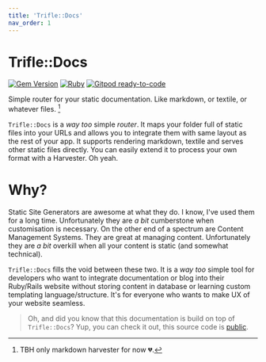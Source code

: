 ```yaml
---
title: 'Trifle::Docs'
nav_order: 1
---
```


# Trifle::Docs

[![Gem Version](https://badge.fury.io/rb/trifle-docs.svg)](https://rubygems.org/gems/trifle-docs)
[![Ruby](https://github.com/trifle-io/trifle-docs/workflows/Ruby/badge.svg?branch=main)](https://github.com/trifle-io/trifle-docs)
[![Gitpod ready-to-code](https://img.shields.io/badge/Gitpod-ready--to--code-blue?logo=gitpod)](https://gitpod.io/#https://github.com/trifle-io/trifle-docs)

Simple router for your static documentation. Like markdown, or textile, or whatever files. [^1]

`Trifle::Docs` is a _way too_ simple _router_. It maps your folder full of static files into your URLs and allows you to integrate them with same layout as the rest of your app. It supports rendering markdown, textile and serves other static files directly. You can easily extend it to process your own format with a Harvester. Oh yeah.

# Why?

Static Site Generators are awesome at what they do. I know, I've used them for a long time. Unfortunately they are _a bit_ cumberstone when customisation is necessary. On the other end of a spectrum are Content Management Systems. They are great at managing content. Unfortunately they are _a bit_ overkill when all your content is static (and somewhat technical).

`Trifle::Docs` fills the void between these two. It is a _way too_ simple tool for developers who want to integrate documentation or blog into their Ruby/Rails website without storing content in database or learning custom templating language/structure. It's for everyone who wants to make UX of your website seamless.

> Oh, and did you know that this documentation is build on top of `Trifle::Docs`? Yup, you can check it out, this source code is [public](https://github.com/trifle-io/trifle-io).

[^1]: TBH only markdown harvester for now 💔.